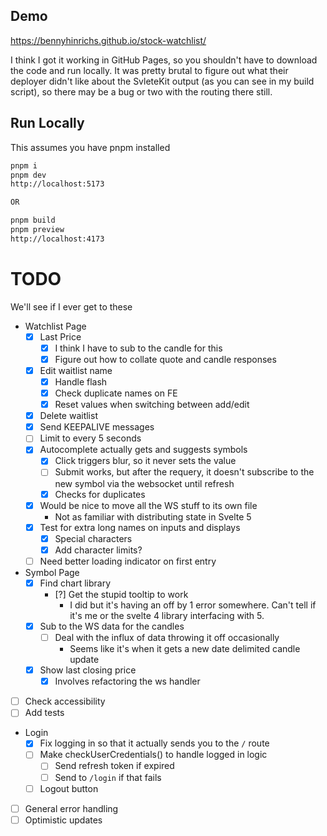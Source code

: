 ## Demo

https://bennyhinrichs.github.io/stock-watchlist/

I think I got it working in GitHub Pages, so you shouldn't have to download the code and run locally. It was pretty brutal to figure out what their deployer didn't like about the SvleteKit output (as you can see in my build script), so there may be a bug or two with the routing there still.

## Run Locally

This assumes you have pnpm installed

```bash
pnpm i
pnpm dev
http://localhost:5173

OR

pnpm build
pnpm preview
http://localhost:4173
```

# TODO

We'll see if I ever get to these

- Watchlist Page
  - [x] Last Price
    - [x] I think I have to sub to the candle for this
    - [x] Figure out how to collate quote and candle responses
  - [x] Edit waitlist name
    - [x] Handle flash
    - [x] Check duplicate names on FE
    - [x] Reset values when switching between add/edit
  - [x] Delete waitlist
  - [x] Send KEEPALIVE messages
  - [ ] Limit to every 5 seconds
  - [x] Autocomplete actually gets and suggests symbols
    - [x] Click triggers blur, so it never sets the value
    - [ ] Submit works, but after the requery, it doesn't subscribe to the new symbol via the websocket until refresh
    - [x] Checks for duplicates
  - [x] Would be nice to move all the WS stuff to its own file
    - Not as familiar with distributing state in Svelte 5
  - [x] Test for extra long names on inputs and displays
    - [x] Special characters
    - [x] Add character limits?
  - [ ] Need better loading indicator on first entry
- Symbol Page
  - [x] Find chart library
    - [?] Get the stupid tooltip to work
      - I did but it's having an off by 1 error somewhere. Can't tell if it's me or the svelte 4 library interfacing with 5.
  - [x] Sub to the WS data for the candles
    - [ ] Deal with the influx of data throwing it off occasionally
      - Seems like it's when it gets a new date delimited candle update
  - [x] Show last closing price
    - [x] Involves refactoring the ws handler
- [ ] Check accessibility
- [ ] Add tests
- Login
  - [x] Fix logging in so that it actually sends you to the `/` route
  - [ ] Make checkUserCredentials() to handle logged in logic
    - [ ] Send refresh token if expired
    - [ ] Send to `/login` if that fails
  - [ ] Logout button
- [ ] General error handling
- [ ] Optimistic updates
